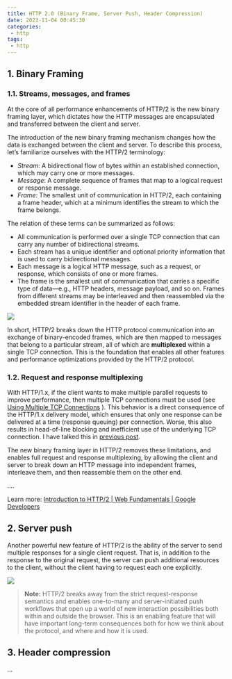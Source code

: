 ```yaml
---
title: HTTP 2.0 (Binary Frame, Server Push, Header Compression)
date: 2023-11-04 00:45:30
categories:
 - http
tags:
 - http
---
```


## 1. Binary Framing

### 1.1. Streams, messages, and frames

At the core of all performance enhancements of HTTP/2 is the new binary framing layer, which dictates how the HTTP messages are encapsulated and transferred between the client and server.

The introduction of the new binary framing mechanism changes how the data is exchanged between the client and server. To describe this process, let’s familiarize ourselves with the HTTP/2 terminology:

- *Stream*: A bidirectional flow of bytes within an established connection, which may carry one or more messages.
- *Message*: A complete sequence of frames that map to a logical request or response message.
- *Frame*: The smallest unit of communication in HTTP/2, each containing a frame header, which at a minimum identifies the stream to which the frame belongs.

The relation of these terms can be summarized as follows:

- All communication is performed over a single TCP connection that can carry any number of bidirectional streams.
- Each stream has a unique identifier and optional priority information that is used to carry bidirectional messages.
- Each message is a logical HTTP message, such as a request, or response, which consists of one or more frames.
- The frame is the smallest unit of communication that carries a specific type of data—e.g., HTTP headers, message payload, and so on. Frames from different streams may be interleaved and then reassembled via the embedded stream identifier in the header of each frame.

![](https://pub-2a6758f3b2d64ef5bb71ba1601101d35.r2.dev/blogs/2025/01/f51bbc76a10e9b60593ceeb72d6628b2.png)

In short, HTTP/2 breaks down the HTTP protocol communication into an exchange of binary-encoded frames, which are then mapped to messages that belong to a particular stream, all of which are **multiplexed** within a single TCP connection. This is the foundation that enables all other features and performance optimizations provided by the HTTP/2 protocol.

### 1.2. Request and response multiplexing

With HTTP/1.x, if the client wants to make multiple parallel requests to improve performance, then multiple TCP connections must be used (see [Using Multiple TCP Connections](https://web.archive.org/web/20220126192113/https://hpbn.co/http1x/#using-multiple-tcp-connections) ). This behavior is a direct consequence of the HTTP/1.x delivery model, which ensures that only one response can be delivered at a time (response queuing) per connection. Worse, this also results in head-of-line blocking and inefficient use of the underlying TCP connection. I have talked this in [previous post](https://davidzhu.xyz/post/http/004-http-versions/). 

The new binary framing layer in HTTP/2 removes these limitations, and enables full request and response multiplexing, by allowing the client and server to break down an HTTP message into independent frames, interleave them, and then reassemble them on the other end.

.... 

Learn more: [Introduction to HTTP/2  |  Web Fundamentals  |  Google Developers](https://web.archive.org/web/20220126192113/https://developers.google.com/web/fundamentals/performance/http2)

## 2. Server push

Another powerful new feature of HTTP/2 is the ability of the server to send multiple responses for a single client request. That is, in addition to the response to the original request, the server can push additional resources to the client, without the client having to request each one explicitly.

![](https://pub-2a6758f3b2d64ef5bb71ba1601101d35.r2.dev/blogs/2025/01/ce16770137373aab93c57e042a7fb7db.png)

> **Note:** HTTP/2 breaks away from the strict request-response semantics and enables one-to-many and server-initiated push workflows that open up a world of new interaction possibilities both within and outside the browser. This is an enabling feature that will have important long-term consequences both for how we think about the protocol, and where and how it is used.

## 3. Header compression

...
